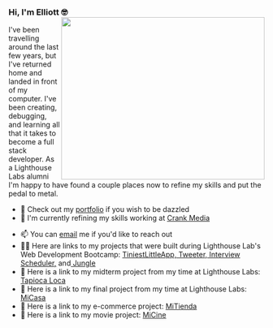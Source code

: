 ### Hi, I'm Elliott 🤓 <img align="right" src="https://media1.giphy.com/media/IpeYSEZshTefe/giphy.gif" width=400px height=320px/>

I've been travelling around the last few years, but I've returned home and landed in front of my computer. I've been creating, debugging, and learning all that it takes to become a full stack developer. As a Lighthouse Labs alumni I'm happy to have found a couple places now to refine my skills and put the pedal to metal.

- 🔭 Check out my <a href="http://ethomlison.netlify.app">portfolio</a> if you wish to be dazzled
- 🌱 I'm currently refining my skills working at <a href="http://crankmedia.com">Crank Media</a>
<!-- - 🙏 Fun fact: I'm learning Mandarin at the moment, which if you're curious, is surprisingly straightforward in contrast to Korean -->
- 📫 You can <a href="mailto: elliott.thomlison@gmail.com">email</a> me if you'd like to reach out 
- 👨‍💻 Here are links to my projects that were built during Lighthouse Lab's Web Development Bootcamp: <a href=https://github.com/elliottthomlison/TiniestLittleApp>TiniestLittleApp,</a><a href=https://github.com/elliottthomlison/Tweeter> Tweeter,</a><a href=https://github.com/elliottthomlison/Interview_Scheduler> Interview Scheduler,</a> and<a href=https://github.com/elliottthomlison/Jungle> Jungle</a>
- 🍟 Here is a link to my midterm project from my time at Lighthouse Labs: <a href="https://github.com/elliottthomlison/Tapioca-Loca">Tapioca Loca</a>
- 🤳 Here is a link to my final project from my time at Lighthouse Labs: <a href="https://github.com/elliottthomlison/MiCasa">MiCasa</a>
- 💸 Here is a link to my e-commerce project: <a href="https://github.com/elliottthomlison/MiTienda">MiTienda</a>
- 🎥 Here is a link to my movie project: <a href="https://github.com/elliottthomlison/MiCine">MiCine</a> 

<!-- ![My github stats](https://github-readme-stats.vercel.app/api?username=elliottthomlison&show_icons=true&theme=nord) -->
<!-- ![](https://komarev.com/ghpvc/?username=elliottthomlison&color=blue) -->

<!-- - 🌱 I’m learning computer science basics via <a href="https://cs50.harvard.edu/x/2021/">Harvard's CS50</a> and fine tuning my front-end skills via various Udemy courses, like this one <a href="https://www.udemy.com/course/react-the-complete-guide-incl-redux">here</a> and like little projects <a href="https://github.com/elliottthomlison/React-Projects">here</a> -->
